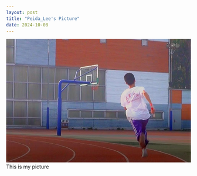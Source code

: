 ```yaml
---
layout: post
title: "Peida_Lee's Picture"
date: 2024-10-08
---
```


 ![Peida-Lee Image](Pictures/Picture_1.jpg)
    This is my picture
